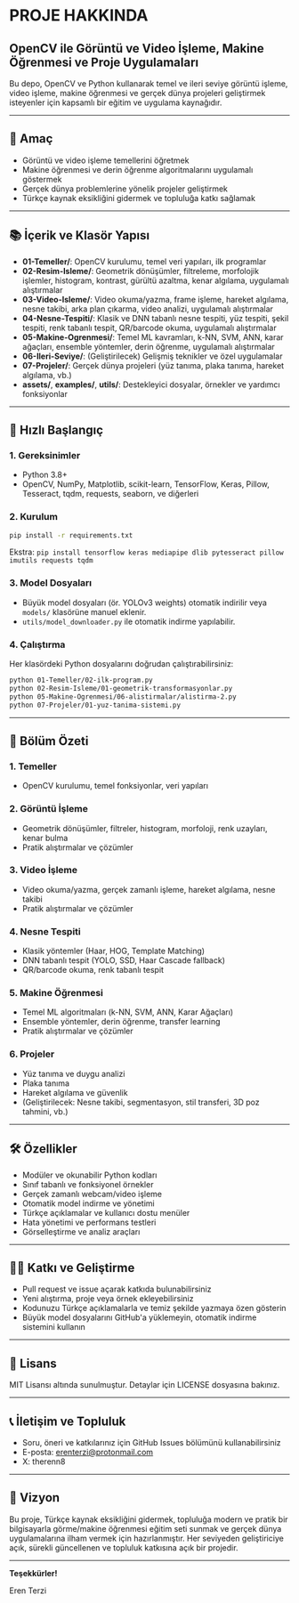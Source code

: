 # PROJE HAKKINDA

## OpenCV ile Görüntü ve Video İşleme, Makine Öğrenmesi ve Proje Uygulamaları

Bu depo, OpenCV ve Python kullanarak temel ve ileri seviye görüntü işleme, video işleme, makine öğrenmesi ve gerçek dünya projeleri geliştirmek isteyenler için kapsamlı bir eğitim ve uygulama kaynağıdır.

---

## 🎯 Amaç
- Görüntü ve video işleme temellerini öğretmek
- Makine öğrenmesi ve derin öğrenme algoritmalarını uygulamalı göstermek
- Gerçek dünya problemlerine yönelik projeler geliştirmek
- Türkçe kaynak eksikliğini gidermek ve topluluğa katkı sağlamak

---

## 📚 İçerik ve Klasör Yapısı

- **01-Temeller/**: OpenCV kurulumu, temel veri yapıları, ilk programlar
- **02-Resim-Isleme/**: Geometrik dönüşümler, filtreleme, morfolojik işlemler, histogram, kontrast, gürültü azaltma, kenar algılama, uygulamalı alıştırmalar
- **03-Video-Isleme/**: Video okuma/yazma, frame işleme, hareket algılama, nesne takibi, arka plan çıkarma, video analizi, uygulamalı alıştırmalar
- **04-Nesne-Tespiti/**: Klasik ve DNN tabanlı nesne tespiti, yüz tespiti, şekil tespiti, renk tabanlı tespit, QR/barcode okuma, uygulamalı alıştırmalar
- **05-Makine-Ogrenmesi/**: Temel ML kavramları, k-NN, SVM, ANN, karar ağaçları, ensemble yöntemler, derin öğrenme, uygulamalı alıştırmalar
- **06-Ileri-Seviye/**: (Geliştirilecek) Gelişmiş teknikler ve özel uygulamalar
- **07-Projeler/**: Gerçek dünya projeleri (yüz tanıma, plaka tanıma, hareket algılama, vb.)
- **assets/**, **examples/**, **utils/**: Destekleyici dosyalar, örnekler ve yardımcı fonksiyonlar

---

## 🚀 Hızlı Başlangıç

### 1. Gereksinimler
- Python 3.8+
- OpenCV, NumPy, Matplotlib, scikit-learn, TensorFlow, Keras, Pillow, Tesseract, tqdm, requests, seaborn, ve diğerleri

### 2. Kurulum
```bash
pip install -r requirements.txt
```
Ekstra: `pip install tensorflow keras mediapipe dlib pytesseract pillow imutils requests tqdm`

### 3. Model Dosyaları
- Büyük model dosyaları (ör. YOLOv3 weights) otomatik indirilir veya `models/` klasörüne manuel eklenir.
- `utils/model_downloader.py` ile otomatik indirme yapılabilir.

### 4. Çalıştırma
Her klasördeki Python dosyalarını doğrudan çalıştırabilirsiniz:
```bash
python 01-Temeller/02-ilk-program.py
python 02-Resim-Isleme/01-geometrik-transformasyonlar.py
python 05-Makine-Ogrenmesi/06-alistirmalar/alistirma-2.py
python 07-Projeler/01-yuz-tanima-sistemi.py
```

---

## 🧩 Bölüm Özeti

### 1. Temeller
- OpenCV kurulumu, temel fonksiyonlar, veri yapıları

### 2. Görüntü İşleme
- Geometrik dönüşümler, filtreler, histogram, morfoloji, renk uzayları, kenar bulma
- Pratik alıştırmalar ve çözümler

### 3. Video İşleme
- Video okuma/yazma, gerçek zamanlı işleme, hareket algılama, nesne takibi
- Pratik alıştırmalar ve çözümler

### 4. Nesne Tespiti
- Klasik yöntemler (Haar, HOG, Template Matching)
- DNN tabanlı tespit (YOLO, SSD, Haar Cascade fallback)
- QR/barcode okuma, renk tabanlı tespit

### 5. Makine Öğrenmesi
- Temel ML algoritmaları (k-NN, SVM, ANN, Karar Ağaçları)
- Ensemble yöntemler, derin öğrenme, transfer learning
- Pratik alıştırmalar ve çözümler

### 6. Projeler
- Yüz tanıma ve duygu analizi
- Plaka tanıma
- Hareket algılama ve güvenlik
- (Geliştirilecek: Nesne takibi, segmentasyon, stil transferi, 3D poz tahmini, vb.)

---

## 🛠️ Özellikler
- Modüler ve okunabilir Python kodları
- Sınıf tabanlı ve fonksiyonel örnekler
- Gerçek zamanlı webcam/video işleme
- Otomatik model indirme ve yönetimi
- Türkçe açıklamalar ve kullanıcı dostu menüler
- Hata yönetimi ve performans testleri
- Görselleştirme ve analiz araçları

---

## 👨‍💻 Katkı ve Geliştirme
- Pull request ve issue açarak katkıda bulunabilirsiniz
- Yeni alıştırma, proje veya örnek ekleyebilirsiniz
- Kodunuzu Türkçe açıklamalarla ve temiz şekilde yazmaya özen gösterin
- Büyük model dosyalarını GitHub'a yüklemeyin, otomatik indirme sistemini kullanın

---

## 📄 Lisans
MIT Lisansı altında sunulmuştur. Detaylar için LICENSE dosyasına bakınız.

---

## 📞 İletişim ve Topluluk
- Soru, öneri ve katkılarınız için GitHub Issues bölümünü kullanabilirsiniz
- E-posta: erenterzi@protonmail.com
- X: therenn8

---

## 🌟 Vizyon
Bu proje, Türkçe kaynak eksikliğini gidermek, topluluğa modern ve pratik bir bilgisayarla görme/makine öğrenmesi eğitim seti sunmak ve gerçek dünya uygulamalarına ilham vermek için hazırlanmıştır. Her seviyeden geliştiriciye açık, sürekli güncellenen ve topluluk katkısına açık bir projedir.

---

**Teşekkürler!**

Eren Terzi 
